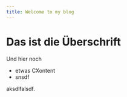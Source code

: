 ```yaml
---
title: Welcome to my blog
---
```


# Das ist die Überschrift

Und hier noch

* etwas CXontent
* snsdf

aksdlfalsdf.
